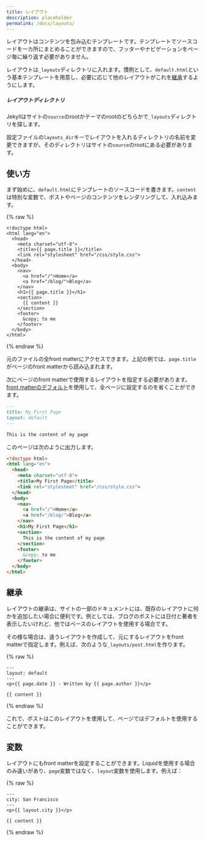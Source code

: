 ```yaml
---
title: レイアウト
description: placeholder
permalink: /docs/layouts/
---
```

<!-- ---
title: Layouts
description: placeholder
permalink: /docs/layouts/
--- -->

レイアウトはコンテンツを包み込むテンプレートです。テンプレートでソースコードを一カ所にまとめることができますので、フッターやナビゲーションをページ毎に繰り返す必要がありません。

<!-- Layouts are templates that wrap around your content. They allow you to have the
source code for your template in one place so you don't have to repeat things
like your navigation and footer on every page. -->

レイアウトは`_layouts`ディレクトリに入れます。慣例として、`default.html`という基本テンプレートを用意し、必要に応じて他のレイアウトがこれを[継承](#inheritance)するようにします。

<!-- Layouts live in the `_layouts` directory. The convention is to have a base
template called `default.html` and have other layouts [inherit](#inheritance)
from this as needed. -->

<div class="note">
  <h5>レイアウトディレクトリ</h5>
  <!-- <h5>Layouts Directory</h5> -->
  <p>
    Jekyllはサイトの<code>source</code>のrootかテーマのrootのどちらかで<code>_layouts</code>ディレクトリを探します。
  </p>
  <!-- <p>
    Jekyll looks for the <code>_layouts</code> directory either at the root of
    your site's <code>source</code> or at the root of your theme.
  </p> -->
  <p>
    設定ファイルの<code>layouts_dir</code>キーでレイアウトを入れるディレクトリの名前を変更できますが、そのディレクトリはサイトの<code>source</code>のrootにある必要があります。
  </p>
  <!-- <p>
    While you can configure the directory name in which your layouts can reside by
    setting the <code>layouts_dir</code> key in your config file, the directory
    itself should be located at the root of your site's <code>source</code> directory.
  </p> -->
</div>


## 使い方
<!-- ## Usage -->

まず始めに、`default.html`にテンプレートのソースコードを書きます。`content`は特別な変数で、ポストやページのコンテンツをレンダリングして、入れ込みます。

<!-- The first step is to put the template source code in `default.html`. `content`
is a special variable, the value is the rendered content of the post or page
being wrapped. -->



{% raw %}
```liquid
<!doctype html>
<html lang="en">
  <head>
    <meta charset="utf-8">
    <title>{{ page.title }}</title>
    <link rel="stylesheet" href="/css/style.css">
  </head>
  <body>
    <nav>
      <a href="/">Home</a>
      <a href="/blog/">Blog</a>
    </nav>
    <h1>{{ page.title }}</h1>
    <section>
      {{ content }}
    </section>
    <footer>
      &copy; to me
    </footer>
  </body>
</html>
```
{% endraw %}

元のファイルの全front matterにアクセスできます。上記の例では、`page.title`がページのfront matterから読み込まれます。

<!-- You have full access to the front matter of the origin. In the
example above, `page.title` comes from the page front matter. -->

次にページのfront matterで使用するレイアウトを指定する必要があります。[front matterのデフォルト](/docs/configuration/front-matter-defaults/)を使用して、全ページに設定するのを省くことができます。

<!-- Next you need to specify what layout you're using in your page's front matter.
You can also use
[front matter defaults](/docs/configuration/front-matter-defaults/) to save you
from having to set this on every page. -->

```markdown
---
title: My First Page
layout: default
---

This is the content of my page
```

このページは次のように出力します。

<!-- The rendered output of this page is: -->

```html
<!doctype html>
<html lang="en">
  <head>
    <meta charset="utf-8">
    <title>My First Page</title>
    <link rel="stylesheet" href="/css/style.css">
  </head>
  <body>
    <nav>
      <a href="/">Home</a>
      <a href="/blog/">Blog</a>
    </nav>
    <h1>My First Page</h1>
    <section>
      This is the content of my page
    </section>
    <footer>
      &copy; to me
    </footer>
  </body>
</html>
```


## 継承
<!-- ## Inheritance -->

レイアウトの継承は、サイトの一部のドキュメントには、既存のレイアウトに何かを追加したい場合に便利です。例としては、ブログのポストには日付と著者を表示したいけれど、他ではベースのレイアウトを使用する場合です。

<!-- Layout inheritance is useful when you want to add something to an existing
layout for a portion of documents on your site. A common example of this is
blog posts, you might want a post to display the date and author but otherwise
be identical to your base layout. -->

その様な場合は、違うレイアウトを作成して、元にするレイアウトをfront matterで指定します。例えば、次のような`_layouts/post.html`を作ります。

<!-- To achieve this you need to create another layout which specifies your original
layout in front matter. For example this layout will live at
`_layouts/post.html`: -->

{% raw %}
```liquid
---
layout: default
---
<p>{{ page.date }} - Written by {{ page.author }}</p>

{{ content }}
```
{% endraw %}

これで、ポストはこのレイアウトを使用して、ページではデフォルトを使用することができます。

<!-- Now posts can use this layout while the rest of the pages use the default. -->

## 変数
<!-- ## Variables -->

レイアウトにもfront matterを設定することができます。Liquidを使用する場合のみ違いがあり、`page`変数ではなく、`layout`変数を使用します。例えば：

<!-- You can set front matter in layouts, the only difference is when you're
using in Liquid, you need to use the `layout` variable instead of `page`. For
example: -->

{% raw %}
```liquid
---
city: San Francisco
---
<p>{{ layout.city }}</p>

{{ content }}
```
{% endraw %}
